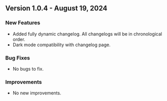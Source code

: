 ## Version 1.0.4 - August 19, 2024

### New Features
- Added fully dynamic changelog. All changelogs will be in chronological order.
- Dark mode compatibility with changelog page.

### Bug Fixes
- No bugs to fix.

### Improvements
- No new improvements.
